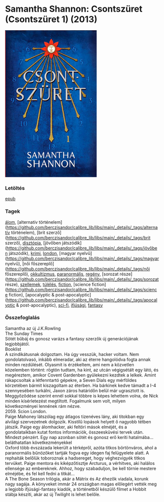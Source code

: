 # <a name="id_1005">Samantha Shannon: Csontszüret (Csontszüret 1) (2013)</a>
<img src="https://github.com/BercziSandor/calibre_lib/raw/main/libs/main/Samantha%20Shannon/Csontszuret%20%281005%29/cover.jpg" alt="cover" width="300"/>

### Letöltés
[epub](https://github.com/BercziSandor/calibre_lib/raw/main/libs/main/Samantha%20Shannon/Csontszuret%20%281005%29/Csontszuret%20-%20Samantha%20Shannon.epub)

### Tagek
[álom](https://github.com/berczisandor/calibre_lib/libs/main/_details/_tags/álom), [alternatív történelem](https://github.com/berczisandor/calibre_lib/libs/main/_details/_tags/alternatív történelem), [brit szerző](https://github.com/berczisandor/calibre_lib/libs/main/_details/_tags/brit szerző), [disztópia](https://github.com/berczisandor/calibre_lib/libs/main/_details/_tags/disztópia), [jövőben játszódik](https://github.com/berczisandor/calibre_lib/libs/main/_details/_tags/jövőben játszódik), [krimi](https://github.com/berczisandor/calibre_lib/libs/main/_details/_tags/krimi), [london](https://github.com/berczisandor/calibre_lib/libs/main/_details/_tags/london), [magyar nyelvű](https://github.com/berczisandor/calibre_lib/libs/main/_details/_tags/magyar nyelvű), [női főszereplő](https://github.com/berczisandor/calibre_lib/libs/main/_details/_tags/női főszereplő), [okkultizmus](https://github.com/berczisandor/calibre_lib/libs/main/_details/_tags/okkultizmus), [paranormális](https://github.com/berczisandor/calibre_lib/libs/main/_details/_tags/paranormális), [regény](https://github.com/berczisandor/calibre_lib/libs/main/_details/_tags/regény), [sorozat része](https://github.com/berczisandor/calibre_lib/libs/main/_details/_tags/sorozat része), [szellemek](https://github.com/berczisandor/calibre_lib/libs/main/_details/_tags/szellemek), [túlélés](https://github.com/berczisandor/calibre_lib/libs/main/_details/_tags/túlélés), [fiction](https://github.com/berczisandor/calibre_lib/libs/main/_details/_tags/fiction), [science fiction](https://github.com/berczisandor/calibre_lib/libs/main/_details/_tags/science fiction), [apocalyptic & post-apocalyptic](https://github.com/berczisandor/calibre_lib/libs/main/_details/_tags/apocalyptic & post-apocalyptic), [sci-fi](https://github.com/berczisandor/calibre_lib/libs/main/_details/_tags/sci-fi), [ifjúsági](https://github.com/berczisandor/calibre_lib/libs/main/_details/_tags/ifjúsági), [fantasy](https://github.com/berczisandor/calibre_lib/libs/main/_details/_tags/fantasy)

### Összefoglalás
<div>
<p>Samantha ​az új J.K.Rowling<br>The Sunday Times<br>Sötét bűbáj és gonosz varázs a fantasy szerzők új generációjának legjobbjától.<br>Booklist<br>A szindikátusnak dolgoztam. Ha úgy vesszük, hacker voltam. Nem gondolatolvasó, inkább elmeradar, aki az éterre hangolódva fogta annak minden rezdülését. Olyasmit is érzékeltem, ami nem a közvetlen közelemben történt: rögtön tudtam, ha kint, az utcán végigsétált egy látó, és megéreztem, amikor Covent Gardenben gyülekezni kezdtek a lelkek. Amint rákapcsoltak a létfenntartó gépekre, a Seven Dials egy mérföldes körzetében bármit kiszagoltam az éterben. Ha bárkinek kedve támadt a I-4 szennyesében turkálni, Jaxon záros határidőn belül már ugrasztott is. Meggyőződése szerint ennél sokkal többre is képes lehettem volna, de Nick minden kísérletezést megtiltott. Fogalmunk sem volt, milyen következményei lennének rám nézve.<br>2059. Scion London.<br>Paige Mahoney látszólag egy átlagos tizenéves lány, aki titokban egy alvilági szervezetnek dolgozik. Kisstílű lopások helyett ő nagyobb tétben játszik. Paige egy álomhacker, aki feltöri mások elméjét, és a gondolataikban kutat fontos információk, összeesküvési tervek után. Mindezt pénzért. Egy nap azonban sötét és gonosz erő keríti hatalmába… beláthatatlan következményekkel <br>Oxford több évszázada lekerült a térképről, azóta titkos börtönváros, ahol a paranormális bűnözőket tartják fogva egy idegen faj felügyelete alatt. A rephaiták belőlük toboroznak a hadsereget, hogy véghezvigyék titkos tervüket. Paige mentora és kiképzőtisztje Arcturus, a vérhitves, aki halálos ellensége az embereknek. Ahhoz, hogy szabaduljon, be kell törnie mestere elméjébe, és fel kell fedni a titkát…<br>A The Bone Season trilógia, akár a Mátrix és Az éhezők viadala, korunk nagy sagája. A könyveket immár 24 országban magas előlegért vették meg a legjobb ifjúsági-fantasy kiadók, a történetből készülő filmet a Hobbit stábja készíti, akár az új Twilight is lehet belőle.</p></div>


